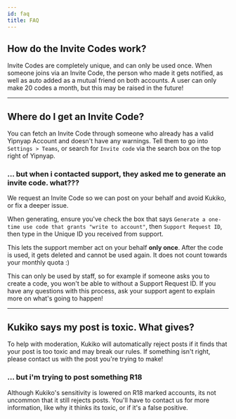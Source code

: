 ```yaml
---
id: faq
title: FAQ
---
```


## How do the Invite Codes work?
Invite Codes are completely unique, and can only be used once. When someone joins via an Invite Code, the person who
made it gets notified, as well as auto added as a mutual friend on both accounts. A user can only make 20 codes a month,
but this may be raised in the future!

---

## Where do I get an Invite Code?
You can fetch an Invite Code through someone who already has a valid Yipnyap Account and doesn't have any warnings.
Tell them to go into `Settings > Teams`, or search for `Invite code` via the search box on the top right of Yipnyap.

### ... but when i contacted support, they asked me to generate an invite code. what???
We request an Invite Code so we can post on your behalf and avoid Kukiko, or fix a deeper issue.

When generating, ensure you've check the box that says `Generate a one-time use code that grants "write to account"`,
then `Support Request ID`, then type in the Unique ID you received from support.

This lets the support member act on your behalf **only once**. After the code is used, it gets deleted and cannot be
used again. It does not count towards your monthly quota :)

This can only be used by staff, so for example if someone asks you to create a code, you won't be able to without a
Support Request ID. If you have any questions with this process, ask your support agent to explain more on what's going
to happen!


---

## Kukiko says my post is toxic. What gives?
To help with moderation, Kukiko will automatically reject posts if it finds that your post is too toxic and may break
our rules. If something isn't right, please contact us with the post you're trying to make!

### ... but i'm trying to post something R18
Although Kukiko's sensitivity is lowered on R18 marked accounts, its not uncommon that it still rejects posts. You'll
have to contact us for more information, like why it thinks its toxic, or if it's a false positive.
